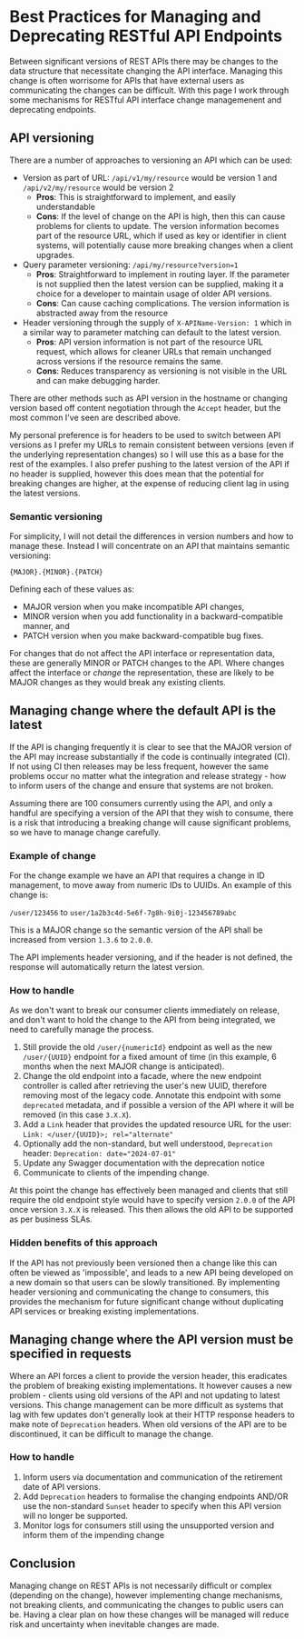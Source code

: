 # Best Practices for Managing and Deprecating RESTful API Endpoints

Between significant versions of REST APIs there may be changes to the data structure that necessitate changing
the API interface. Managing this change is often worrisome for APIs that have external users as communicating the
changes can be difficult. With this page I work through some mechanisms for RESTful API interface change managemenent
and deprecating endpoints.

## API versioning

There are a number of approaches to versioning an API which can be used:

* Version as part of URL: `/api/v1/my/resource` would be version 1 and `/api/v2/my/resource` would be version 2
  * **Pros**: This is straightforward to implement, and easily understandable
  * **Cons**: If the level of change on the API is high, then this can cause problems for clients to update. The
  version information becomes part of the resource URL, which if used as key or identifier in client systems, will
  potentially cause more breaking changes when a client upgrades.
* Query parameter versioning: `/api/my/resource?version=1`
  * **Pros**: Straightforward to implement in routing layer. If the parameter is not supplied then the latest version
  can be supplied, making it a choice for a developer to maintain usage of older API versions.
  * **Cons**: Can cause caching complications. The version information is abstracted away from the resource
* Header versioning through the supply of `X-APIName-Version: 1` which in a similar way to parameter matching can default
  to the latest version.
  * **Pros**: API version information is not part of the resource URL request, which allows for cleaner URLs that remain
  unchanged across versions if the resource remains the same.
  * **Cons**: Reduces transparency as versioning is not visible in the URL and can make debugging harder.

There are other methods such as API version in the hostname or changing version based off content negotiation through
the `Accept` header, but the most common I've seen are described above.

My personal preference is for headers to be used to switch between API versions as I prefer my URLs to remain consistent
between versions (even if the underlying representation changes) so I will use this as a base for the rest of the 
examples. I also prefer pushing to the latest version of the API if no header is supplied, however this does mean
that the potential for breaking changes are higher, at the expense of reducing client lag in using the latest
versions.

### Semantic versioning

For simplicity, I will not detail the differences in version numbers and how to manage these. Instead  I will concentrate
on an API that maintains semantic versioning:

```
{MAJOR}.{MINOR}.{PATCH}
```

Defining each of these values as:

* MAJOR version when you make incompatible API changes,
* MINOR version when you add functionality in a backward-compatible manner, and
* PATCH version when you make backward-compatible bug fixes.

For changes that do not affect the API interface or representation data, these are generally MINOR or PATCH changes to 
the API. Where changes affect the interface or _change_ the representation, these are likely to be MAJOR changes as they
would break any existing clients.

## Managing change where the default API is the latest

If the API is changing frequently it is clear to see that the MAJOR version of the API may increase substantially
if the code is continually integrated (CI). If not using CI then releases may be less frequent, however the same 
problems occur no matter what the integration and release strategy - how to inform users of the change and ensure
that systems are not broken.

Assuming there are 100 consumers currently using the API, and only a handful are specifying a version of the API that
they wish to consume, there is a risk that introducing a breaking change will cause significant problems, so we have
to manage change carefully.

### Example of change

For the change example we have an API that requires a change in ID management, to move away from numeric IDs to UUIDs.
An example of this change is:

`/user/123456` to `user/1a2b3c4d-5e6f-7g8h-9i0j-123456789abc`

This is a MAJOR change so the semantic version of the API shall be increased from version `1.3.6` to `2.0.0`.

The API implements header versioning, and if the header is not defined, the response will automatically return the 
latest version.

### How to handle

As we don't want to break our consumer clients immediately on release, and don't want to hold the change to the API
from being integrated, we need to carefully manage the process.

1. Still provide the old `/user/{numericId}` endpoint as well as the new `/user/{UUID}` endpoint for a fixed amount
   of time (in this example, 6 months when the next MAJOR change is anticipated).
2. Change the old endpoint into a facade, where the new endpoint controller is called after retrieving the user's new
   UUID, therefore removing most of the legacy code. Annotate this endpoint with some `deprecated` metadata, and if
   possible a version of the API where it will be removed (in this case `3.X.X`).
3. Add a `Link` header that provides the updated resource URL for the user: `Link: </user/{UUID}>; rel="alternate"`
4. Optionally add the non-standard, but well understood, `Deprecation` header: `Deprecation: date="2024-07-01"`
5. Update any Swagger documentation with the deprecation notice
6. Communicate to clients of the impending change.

At this point the change has effectively been managed and clients that still require the old endpoint style would have
to specify version `2.0.0` of the API once version `3.X.X` is released. This then allows the old API to be supported
as per business SLAs.

### Hidden benefits of this approach

If the API has not previously been versioned then a change like this can often be viewed as 'impossible', and leads
to a new API being developed on a new domain so that users can be slowly transitioned. By implementing header versioning
and communicating the change to consumers, this provides the mechanism for future significant change without duplicating
API services or breaking existing implementations.

## Managing change where the API version must be specified in requests

Where an API forces a client to provide the version header, this eradicates the problem of breaking existing implementations.
It however causes a new problem - clients using old versions of the API and not updating to latest versions. This change
management can be more difficult as systems that lag with few updates don't generally look at their HTTP response headers
to make note of `Deprecation` headers. When old versions of the API are to be discontinued, it can be difficult to
manage the change.

### How to handle

1. Inform users via documentation and communication of the retirement date of API versions.
2. Add `Deprecation` headers to formalise the changing endpoints AND/OR use the non-standard `Sunset` header to specify
   when this API version will no longer be supported.
3. Monitor logs for consumers still using the unsupported version and inform them of the impending change

## Conclusion

Managing change on REST APIs is not necessarily difficult or complex (depending on the change), however implementing
change mechanisms, not breaking clients, and communicating the changes to public users can be. Having a clear plan
on how these changes will be managed will reduce risk and uncertainty when inevitable changes are made. 

